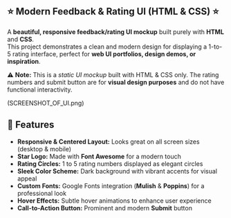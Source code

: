 <h2> ⭐ Modern Feedback & Rating UI (HTML & CSS) ⭐ </h2>

A **beautiful, responsive feedback/rating UI mockup** built purely with **HTML** and **CSS**.  
This project demonstrates a clean and modern design for displaying a 1-to-5 rating interface, perfect for **web UI portfolios, design demos, or inspiration**.  

<p>⚠️ <strong>Note:</strong> This is a <em>static UI mockup</em> built with HTML & CSS only. The rating numbers and submit button are for <strong>visual design purposes</strong> and do not have functional interactivity.</p>

(SCREENSHOT_OF_UI.png)


<h2>🎨 Features </h2>

<ul>
    <li><strong>Responsive & Centered Layout:</strong> Looks great on all screen sizes (desktop & mobile)</li>
    <li><strong>Star Logo:</strong> Made with <strong>Font Awesome</strong> for a modern touch</li>
    <li><strong>Rating Circles:</strong> 1 to 5 rating numbers displayed as elegant circles</li>
    <li><strong>Sleek Color Scheme:</strong> Dark background with vibrant accents for visual appeal</li>
    <li><strong>Custom Fonts:</strong> Google Fonts integration (<strong>Mulish</strong> & <strong>Poppins</strong>) for a professional look</li>
    <li><strong>Hover Effects:</strong> Subtle hover animations to enhance user experience</li>
    <li><strong>Call-to-Action Button:</strong> Prominent and modern <strong>Submit</strong> button</li>
</ul>
